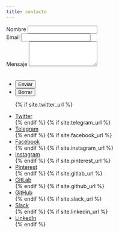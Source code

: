 ```yaml
---
title: contacto
---
```


<form name="contacto" method="POST" data-netlify="true" netlify-honeypot="dulcemiel" data-netlify-recaptcha="true">
	<div class="fields">
		<div class="field half first">
			<label for="name">Nombre</label>
			<input type="text" name="name" id="name" />
		</div>
		<div class="field half">
			<label for="email">Email</label>
			<input type="text" name="_replyto" id="email" />
		</div>
		<div class="field">
			<label for="message">Mensaje</label>
			<textarea name="message" id="message" rows="4"></textarea>
		</div>
		<div class="field half first">
			<div data-netlify-recaptcha="true"></div>
		</div>
		<div class="field half">
			<label style="visibility:hidden">Si eres humano dejalo en blanco: <input name="dulcemiel" /></label>
		</div>
	</div>
	<ul class="actions">
		<li><input type="submit" value="Enviar" class="primary" /></li>
		<li><input type="reset" value="Borrar" /></li>
	</ul>
</form>
<ul class="icons">

{% if site.twitter_url %}
	<li><a href="{{ site.twitter_url }}" class="icon fa-twitter" target="_blank"><span class="label">Twitter</span></a></li>
{% endif %}
{% if site.telegram_url %}
	<li><a href="{{ site.telegram_url }}" class="icon fa-telegram" target="_blank"><span class="label">Telegram</span></a></li>
{% endif %}
{% if site.facebook_url %}
	<li><a href="{{ site.facebook_url }}" class="icon fa-facebook" target="_blank"><span class="label">Facebook</span></a></li>
{% endif %}
{% if site.instagram_url %}
	<li><a href="{{ site.instagram_url }}" class="icon fa-instagram" target="_blank"><span class="label">Instagram</span></a></li>
{% endif %}
{% if site.pinterest_url %}
	<li><a href="{{ site.pinterest_url }}" class="icon fa-pinterest" target="_blank"><span class="label">Pinterest</span></a></li>
{% endif %}
{% if site.gitlab_url %}
	<li><a href="{{ site.gitlab_url }}" class="icon fa-gitlab" target="_blank"><span class="label">GitLab</span></a></li>
{% endif %}
{% if site.github_url %}
	<li><a href="{{ site.github_url }}" class="icon fa-github" target="_blank"><span class="label">GitHub</span></a></li>
{% endif %}
{% if site.slack_url %}
	<li><a href="{{ site.slack_url }}" class="icon fa-slack" target="_blank"><span class="label">Slack</span></a></li>
{% endif %}
{% if site.linkedin_url %}
	<li><a href="{{ site.linkedin_url }}" class="icon fa-linkedin" target="_blank"><span class="label">LinkedIn</span></a></li>
{% endif %}

</ul>
